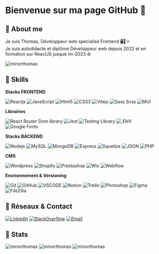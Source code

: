 # Bienvenue sur ma page GitHub 👋

## 💬 About me

Je suis Thomas, Développeur web spécialisé Frontend 🖥️📱⚛️  
Je suis autodidacte et diplômé Développeur web depuis 2022 et en formation sur ReactJS jusque mi-2023 ⚙️

<img src="https://komarev.com/ghpvc/?username=minorthomas&label=Profile%20views&color=0e75b6&style=flat" alt="minorthomas" />

## 🔧 Skills

**Stacks FRONTEND**

<img alt="Reactjs" src='https://img.shields.io/badge/React-61DAFB.svg?style=for-the-badge&logo=React&logoColor=black'/> <img alt="JavaScript" src="https://img.shields.io/badge/JavaScript-F7DF1E.svg?style=for-the-badge&logo=JavaScript&logoColor=black"/> <img alt="Html5" src="https://img.shields.io/badge/HTML5-E34F26.svg?style=for-the-badge&logo=HTML5&logoColor=white"/> <img alt="CSS3" src="https://img.shields.io/badge/CSS3-1572B6.svg?style=for-the-badge&logo=CSS3&logoColor=white"/> <img alt="Vitejs" src="https://img.shields.io/badge/Vite-646CFF.svg?style=for-the-badge&logo=Vite&logoColor=white"/>
<img alt="Sass Scss" src="https://img.shields.io/badge/Sass-CC6699.svg?style=for-the-badge&logo=Sass&logoColor=white"/> <img alt="MUI" src="https://img.shields.io/badge/MUI-007FFF.svg?style=for-the-badge&logo=MUI&logoColor=white"/>

**Librairies**

<img alt='React Router Dom library' src='https://img.shields.io/badge/React%20Router-CA4245.svg?style=for-the-badge&logo=React-Router&logoColor=white'/> <img alt='Jest' src='https://img.shields.io/badge/Jest-C21325.svg?style=for-the-badge&logo=Jest&logoColor=white'/> <img alt="Testing Library" src="https://img.shields.io/badge/%20Library-E33332.svg?style=for-the-badge&logo=Testing-Library&logoColor=white"/> <img alt=".ENV" src="https://img.shields.io/badge/.ENV-ECD53F.svg?style=for-the-badge&logo=.ENV&logoColor=black"/> <img alt="Google Fonts" src="https://img.shields.io/badge/Google%20Fonts-4284F4.svg?style=for-the-badge&logo=Google%20Fonts&logoColor=white"/>

**Stacks BACKEND**

<img alt="Nodejs" src='https://img.shields.io/badge/Node.js-339933.svg?style=for-the-badge&logo=Node.js&logoColor=white'/> <img alt="MySQL" src='https://img.shields.io/badge/MySQL-4479A1.svg?style=for-the-badge&logo=MySQL&logoColor=black'/> <img alt="MongoDB" src='https://img.shields.io/badge/MongoDB-47A248.svg?style=for-the-badge&logo=MongoDB&logoColor=white'/> <img alt="Express" src='https://img.shields.io/badge/Express-000000.svg?style=for-the-badge&logo=Express&logoColor=white'/> <img alt="Squelize" src='https://img.shields.io/badge/Sequelize-52B0E7.svg?style=for-the-badge&logo=Sequelize&logoColor=black'/> <img alt="JSON" src='https://img.shields.io/badge/JSON-000000.svg?style=for-the-badge&logo=JSON&logoColor=white'/> <img alt="PHP" src='https://img.shields.io/badge/PHP-777BB4.svg?style=for-the-badge&logo=PHP&logoColor=white'/>

**CMS**

<img alt="Wordpress" src="https://img.shields.io/badge/Wordpress-21759B.svg?style=for-the-badge&logo=Wordpress&logoColor=white"/> <img alt="Shopify" src="https://img.shields.io/badge/Shopify-7AB55C.svg?style=for-the-badge&logo=Shopify&logoColor=white"/> <img alt="Prestashop" src="https://img.shields.io/badge/Prestashop-DF0067.svg?style=for-the-badge&logo=Prestashop&logoColor=white"/> <img alt="Wix" src="https://img.shields.io/badge/Wix-0C6EFC.svg?style=for-the-badge&logo=Wix&logoColor=white"/> <img alt="Webflow" src="https://img.shields.io/badge/Webflow-4353FF.svg?style=for-the-badge&logo=Webflow&logoColor=white"/>

**Environnement & Versioning**

<img alt="Git" src="https://img.shields.io/badge/Git-F05032.svg?style=for-the-badge&logo=Git&logoColor=white"/> <img alt="GitHub" src="https://img.shields.io/badge/GitHub-181717.svg?style=for-the-badge&logo=GitHub&logoColor=white"/> <img alt="VSCODE" src="https://img.shields.io/badge/Visual%20Studio%20Code-007ACC.svg?style=for-the-badge&logo=Visual%20Studio%20Code&logoColor=white"/> <img alt="Notion" src="https://img.shields.io/badge/Notion-000000.svg?style=for-the-badge&logo=Notion&logoColor=white"/> <img alt="Trello" src="https://img.shields.io/badge/Trello-0052CC.svg?style=for-the-badge&logo=Trello&logoColor=white"/> <img alt="Photoshop" src="https://img.shields.io/badge/Adobe%20Photoshop-31A8FF.svg?style=for-the-badge&logo=Adobe-Photoshop&logoColor=white"/> <img alt="Figma" src="https://img.shields.io/badge/Figma-F24E1E.svg?style=for-the-badge&logo=Figma&logoColor=white"/> <img alt="FileZilla" src="https://img.shields.io/badge/FileZilla-BF0000.svg?style=for-the-badge&logo=FileZilla&logoColor=white"/>

## 📩 Réseaux & Contact

<a href="https://www.linkedin.com/in/minor-thomas/"><img src='https://img.shields.io/badge/LinkedIn-0A66C2.svg?style=for-the-badge&logo=LinkedIn&logoColor=white' alt='LinkedIn'/></a> <a href="https://stackoverflow.com/users/18891829/tminor"><img src="https://img.shields.io/badge/Stack%20Overflow-F58025.svg?style=for-the-badge&logo=Stack%20Overflow&logoColor=white" alt="StackOverflow"/></a> <a href="mailto:mthomas.pro@outlook.fr"><img src='https://img.shields.io/badge/Microsoft%20Outlook-0078D4.svg?style=for-the-badge&logo=Microsoft%20Outlook&logoColor=white' alt='Email'/></a>

## 🌟 Stats

<img src="https://github-readme-stats.vercel.app/api?username=minorthomas&&show_icons=true&title_color=ffffff&icon_color=55efc4&text_color=ffffff&bg_color=151515" alt="minorthomas" /> <img src="https://github-readme-stats.vercel.app/api/top-langs/?username=minorthomas&layout=compact&bg_color=151515&title_color=ffffff&text_color=ffffff" alt="minorthomas" /> <img src="https://github-readme-streak-stats.herokuapp.com/?user=minorthomas&theme=dark" alt="minorthomas" />
